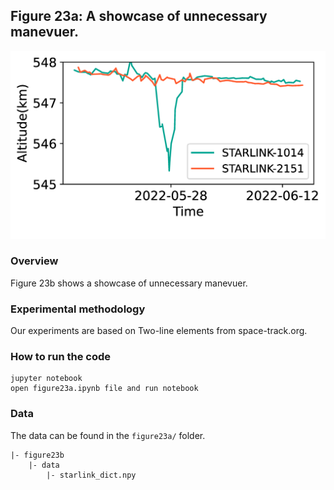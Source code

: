 ## Figure 23a: A showcase of unnecessary manevuer.

<div align=center><img src="./figure23a.png" width=""></div>

### Overview
Figure 23b shows a showcase of unnecessary manevuer.


### Experimental methodology
Our experiments are based on Two-line elements from space-track.org.


### How to run the code
```
jupyter notebook
open figure23a.ipynb file and run notebook
```

### Data
The data can be found in the `figure23a/` folder.

	|- figure23b
		|- data
			|- starlink_dict.npy